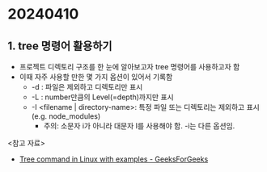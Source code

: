 # 20240410

## 1. tree 명령어 활용하기

- 프로젝트 디렉토리 구조를 한 눈에 알아보고자 tree 명령어를 사용하고자 함
- 이때 자주 사용할 만한 몇 가지 옵션이 있어서 기록함
  - -d : 파일은 제외하고 디렉토리만 표시
  - -L <number> : number만큼의 Level(=depth)까지만 표시
  - -I <filename | directory-name>: 특정 파일 또는 디렉토리는 제외하고 표시 (e.g. node_modules)
    - 주의: 소문자 i가 아니라 대문자 I를 사용해야 함. -i는 다른 옵션임.

<참고 자료>

- [Tree command in Linux with examples - GeeksForGeeks](https://www.geeksforgeeks.org/tree-command-unixlinux/)
